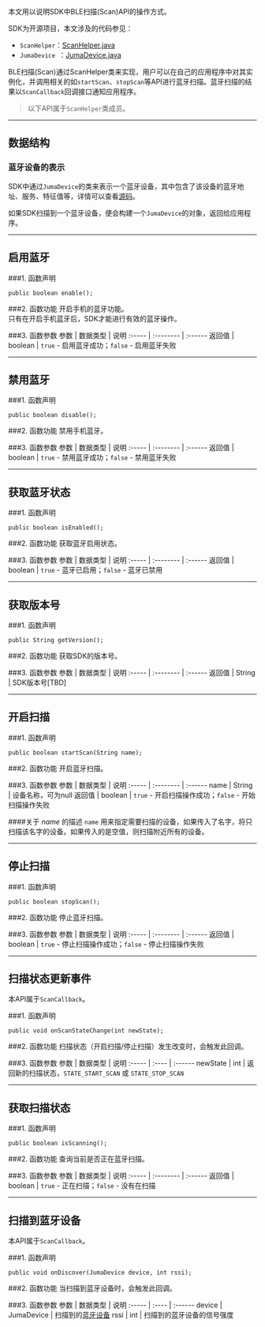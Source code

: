 本文用以说明SDK中BLE扫描(Scan)API的操作方式。

SDK为开源项目，本文涉及的代码参见：

* `ScanHelper`：[ScanHelper.java](https://github.com/JUMA-IO/BLE_SDK_Android/blob/master/src/com/juma/sdk/ScanHelper.java)
* `JumaDevice `：[JumaDevice.java](https://github.com/JUMA-IO/BLE_SDK_Android/blob/master/src/com/juma/sdk/JumaDevice.java)

BLE扫描(Scan)通过ScanHelper类来实现，用户可以在自己的应用程序中对其实例化，并调用相关的如`startScan`、`stopScan`等API进行蓝牙扫描。蓝牙扫描的结果以`ScanCallback`回调接口通知应用程序。

> 以下API属于`ScanHelper`类成员。

***
## 数据结构
### 蓝牙设备的表示
SDK中通过`JumaDevice`的类来表示一个蓝牙设备，其中包含了该设备的蓝牙地址、服务、特征值等，详情可以查看[源码](https://github.com/JUMA-IO/BLE_SDK_Android/blob/master/src/com/juma/sdk/JumaDevice.java)。

如果SDK扫描到一个蓝牙设备，便会构建一个`JumaDevice`的对象，返回给应用程序。


***
## 启用蓝牙
###1. 函数声明
```
public boolean enable();
```

###2. 函数功能
开启手机的蓝牙功能。  
只有在开启手机蓝牙后，SDK才能进行有效的蓝牙操作。

###3. 函数参数
参数    | 数据类型   | 说明
:----- | :-------- | :------
返回值  | boolean      | `true` - 启用蓝牙成功；`false` - 启用蓝牙失败


***
## 禁用蓝牙
###1. 函数声明
```
public boolean disable();
```

###2. 函数功能
禁用手机蓝牙。


###3. 函数参数
参数    | 数据类型   | 说明
:----- | :-------- | :------
返回值  | boolean      | `true` - 禁用蓝牙成功；`false` - 禁用蓝牙失败

***
## 获取蓝牙状态
###1. 函数声明
```
public boolean isEnabled(); 
```

###2. 函数功能
获取蓝牙启用状态。 

###3. 函数参数
参数    | 数据类型   | 说明
:----- | :-------- | :------
返回值  | boolean      | `true` - 蓝牙已启用；`false` - 蓝牙已禁用

***
## 获取版本号
###1. 函数声明
```
public String getVersion();
```

###2. 函数功能
获取SDK的版本号。  

###3. 函数参数
参数    | 数据类型   | 说明
:----- | :-------- | :------
返回值  | String      | SDK版本号[TBD]

***
## 开启扫描
###1. 函数声明
```
public boolean startScan(String name);  
```

###2. 函数功能
开启蓝牙扫描。

###3. 函数参数
参数    | 数据类型   | 说明
:----- | :-------- | :------
name    | String  | 设备名称，可为null
返回值  | boolean      | `true` - 开启扫描操作成功；`false` - 开始扫描操作失败

####关于 *name* 的描述
`name` 用来指定需要扫描的设备，如果传入了名字，将只扫描该名字的设备。如果传入的是空值，则扫描附近所有的设备。

***
## 停止扫描
###1. 函数声明
```
public boolean stopScan();      
```

###2. 函数功能
停止蓝牙扫描。 

###3. 函数参数
参数    | 数据类型   | 说明
:----- | :-------- | :------
返回值  | boolean      | `true` - 停止扫描操作成功；`false` - 停止扫描操作失败

***
## 扫描状态更新事件
本API属于`ScanCallback`。

###1. 函数声明
```
public void onScanStateChange(int newState);
```

###2. 函数功能
扫描状态（开启扫描/停止扫描）发生改变时，会触发此回调。    

###3. 函数参数
参数	     | 数据类型  | 说明
:-----   | :----    | :------
newState | int      | 返回新的扫描状态，`STATE_START_SCAN` 或 `STATE_STOP_SCAN`

***
## 获取扫描状态
###1. 函数声明
```
public boolean isScanning();
```

###2. 函数功能
查询当前是否正在蓝牙扫描。

###3. 函数参数
参数    | 数据类型   | 说明
:----- | :-------- | :------
返回值  | boolean      | `true` - 正在扫描；`false` - 没有在扫描

***
## 扫描到蓝牙设备
本API属于`ScanCallback`。

###1. 函数声明
```
public void onDiscover(JumaDevice device, int rssi);
```

###2. 函数功能
当扫描到蓝牙设备时，会触发此回调。  

###3. 函数参数
参数	     | 数据类型  | 说明
:-----   | :----    | :------
device   | JumaDevice      | 扫描到的[蓝牙设备](#_1) 
rssi | int      | 扫描到的蓝牙设备的信号强度





